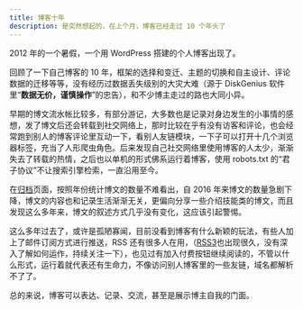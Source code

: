 ```yaml
---
title: 博客十年
description: 是突然想起的，在上个月，博客已经走过 10 个年头了
---
```


2012 年的一个暑假，一个用 WordPress 搭建的个人博客出现了。

回顾了一下自己博客的 10 年，框架的选择和变迁、主题的切换和自主设计、评论数据的迁移等等，没有经历过数据丢失级别的大灾大难（源于 DiskGenius 软件里“**数据无价，谨慎操作**”的忠告），和不少博主走过的路也大同小异。

早期的博文流水帐比较多，有部分游记，大多数也是记录对身边发生的小事情的感想，发了博文后还会转载到社交网络上，那时比较在乎有没有访客和评论，也会经常跑到别人的博客评论里互动一下，看别人友链模块，一下子可以打开十几个浏览器标签，充当了人形爬虫角色。后来发现自己社交网络里使用博客的人太少，渐渐失去了转载的热情，之后也以单机的形式佛系运行着博客，使用 robots.txt 的“君子协议”不让搜索引擎检索，一直沿用至今。

在[归档](/archives)页面，按照年份统计博文的数量不难看出，自 2016 年来博文的数量急剧下降，博文的内容也和记录生活渐渐无关，更偏向分享一些介绍技能类的博文，而且发现这么多年来，博文的叙述方式几乎没有变化，这应该引起警惕。

这么多年过去了，或许是孤陋寡闻，目前没看到博客有什么新颖的玩法，有些人加上了邮件订阅方式进行推送，RSS 还有很多人在用，（[RSS3](https://rss3.io/)也出现很久，没有深入了解如何运作，持续关注一下），也见过有加入付费按钮继续阅读的，不管以什么形式，运行着就代表还有生命力，不像访问别人博客里的一些友链，域名都解析不了了。

总的来说，博客可以表达、记录、交流，甚至是展示博主自我的门面。